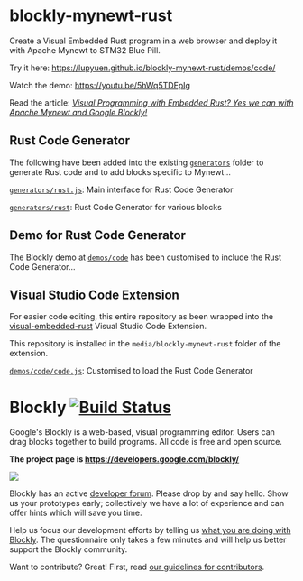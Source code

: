 # blockly-mynewt-rust

Create a Visual Embedded Rust program in a web browser and deploy it with Apache Mynewt to STM32 Blue Pill. 

Try it here: https://lupyuen.github.io/blockly-mynewt-rust/demos/code/

Watch the demo: https://youtu.be/5hWq5TDEpIg

Read the article: [_Visual Programming with Embedded Rust? Yes we can with Apache Mynewt and Google Blockly!_](https://medium.com/@ly.lee/visual-programming-with-embedded-rust-yes-we-can-with-apache-mynewt-and-google-blockly-8b67ef7412d7)

## Rust Code Generator

The following have been added into the existing [`generators`](generators) folder to generate Rust code and to add blocks specific to Mynewt...

[`generators/rust.js`](generators/rust.js): Main interface for Rust Code Generator

[`generators/rust`](generators/rust): Rust Code Generator for various blocks

## Demo for Rust Code Generator

The Blockly demo at [`demos/code`](demos/code) has been customised to include the Rust Code Generator...

## Visual Studio Code Extension

For easier code editing, this entire repository as been wrapped into the [visual-embedded-rust](https://github.com/lupyuen/visual-embedded-rust) Visual Studio Code Extension.

This repository is installed in the `media/blockly-mynewt-rust` folder of the extension.

[`demos/code/code.js`](demos/code/code.js): Customised to load the Rust Code Generator

# Blockly [![Build Status]( https://travis-ci.org/google/blockly.svg?branch=master)](https://travis-ci.org/google/blockly)


Google's Blockly is a web-based, visual programming editor.  Users can drag
blocks together to build programs.  All code is free and open source.

**The project page is https://developers.google.com/blockly/**

![](https://developers.google.com/blockly/images/sample.png)

Blockly has an active [developer forum](https://groups.google.com/forum/#!forum/blockly). Please drop by and say hello. Show us your prototypes early; collectively we have a lot of experience and can offer hints which will save you time.

Help us focus our development efforts by telling us [what you are doing with
Blockly](https://developers.google.com/blockly/registration). The questionnaire only takes
a few minutes and will help us better support the Blockly community.

Want to contribute? Great! First, read [our guidelines for contributors](https://developers.google.com/blockly/guides/modify/contributing).
